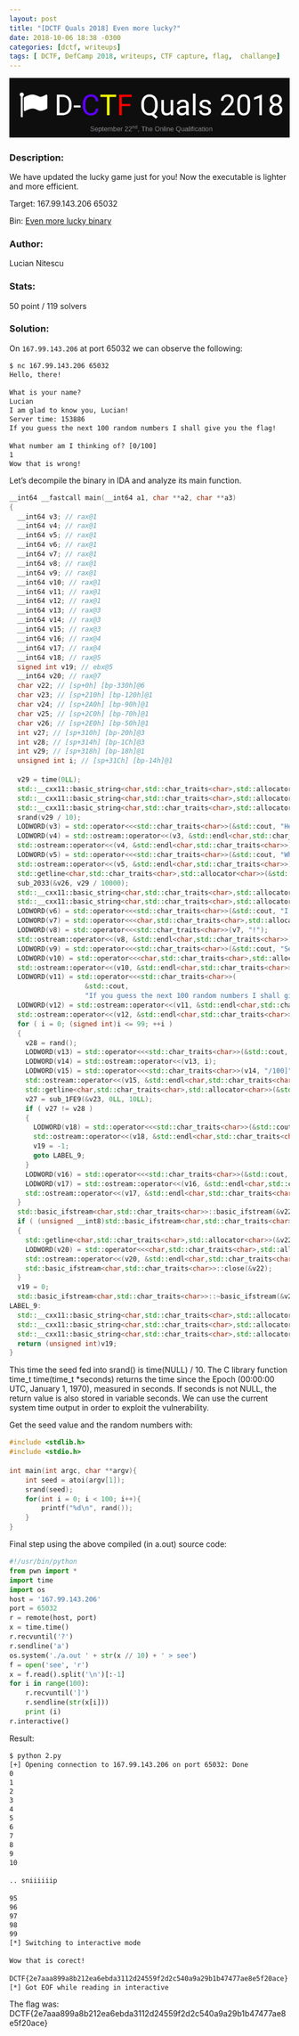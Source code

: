 ```yaml
---
layout: post
title: "[DCTF Quals 2018] Even more lucky?"
date: 2018-10-06 18:38 -0300
categories: [dctf, writeups]
tags: [ DCTF, DefCamp 2018, writeups, CTF capture, flag,  challange]
---
```


![Image of DCTF Quals 2018](/uploads/Screenshot%20from%202018-10-01%2016-37-21.png)

### Description:

We have updated the lucky game just for you! Now the executable is lighter and more efficient. 

Target: 167.99.143.206 65032

Bin: [Even more lucky binary](/uploads/lucky2)

### Author: 
Lucian Nitescu

### Stats: 
50 point / 119 solvers

### Solution:  

On ```167.99.143.206``` at port 65032 we can observe the following:

```terminal
$ nc 167.99.143.206 65032
Hello, there!

What is your name?
Lucian
I am glad to know you, Lucian!
Server time: 153886
If you guess the next 100 random numbers I shall give you the flag!

What number am I thinking of? [0/100]
1
Wow that is wrong!

```

Let’s decompile the binary in IDA and analyze its main function.

```c++
__int64 __fastcall main(__int64 a1, char **a2, char **a3)
{
  __int64 v3; // rax@1
  __int64 v4; // rax@1
  __int64 v5; // rax@1
  __int64 v6; // rax@1
  __int64 v7; // rax@1
  __int64 v8; // rax@1
  __int64 v9; // rax@1
  __int64 v10; // rax@1
  __int64 v11; // rax@1
  __int64 v12; // rax@1
  __int64 v13; // rax@3
  __int64 v14; // rax@3
  __int64 v15; // rax@3
  __int64 v16; // rax@4
  __int64 v17; // rax@4
  __int64 v18; // rax@5
  signed int v19; // ebx@5
  __int64 v20; // rax@7
  char v22; // [sp+0h] [bp-330h]@6
  char v23; // [sp+210h] [bp-120h]@1
  char v24; // [sp+2A0h] [bp-90h]@1
  char v25; // [sp+2C0h] [bp-70h]@1
  char v26; // [sp+2E0h] [bp-50h]@1
  int v27; // [sp+310h] [bp-20h]@3
  int v28; // [sp+314h] [bp-1Ch]@3
  int v29; // [sp+318h] [bp-18h]@1
  unsigned int i; // [sp+31Ch] [bp-14h]@1
 
  v29 = time(0LL);
  std::__cxx11::basic_string<char,std::char_traits<char>,std::allocator<char>>::basic_string(&v25, a2);
  std::__cxx11::basic_string<char,std::char_traits<char>,std::allocator<char>>::basic_string(&v24, a2);
  std::__cxx11::basic_string<char,std::char_traits<char>,std::allocator<char>>::basic_string(&v23, a2);
  srand(v29 / 10);
  LODWORD(v3) = std::operator<<<std::char_traits<char>>(&std::cout, "Hello, there!");
  LODWORD(v4) = std::ostream::operator<<(v3, &std::endl<char,std::char_traits<char>>);
  std::ostream::operator<<(v4, &std::endl<char,std::char_traits<char>>);
  LODWORD(v5) = std::operator<<<std::char_traits<char>>(&std::cout, "What is your name?");
  std::ostream::operator<<(v5, &std::endl<char,std::char_traits<char>>);
  std::getline<char,std::char_traits<char>,std::allocator<char>>(&std::cin, &v23);
  sub_2033(&v26, v29 / 10000);
  std::__cxx11::basic_string<char,std::char_traits<char>,std::allocator<char>>::operator=(&v25, &v26);
  std::__cxx11::basic_string<char,std::char_traits<char>,std::allocator<char>>::~basic_string(&v26);
  LODWORD(v6) = std::operator<<<std::char_traits<char>>(&std::cout, "I am glad to know you, ");
  LODWORD(v7) = std::operator<<<char,std::char_traits<char>,std::allocator<char>>(v6, &v23);
  LODWORD(v8) = std::operator<<<std::char_traits<char>>(v7, "!");
  std::ostream::operator<<(v8, &std::endl<char,std::char_traits<char>>);
  LODWORD(v9) = std::operator<<<std::char_traits<char>>(&std::cout, "Server time: ");
  LODWORD(v10) = std::operator<<<char,std::char_traits<char>,std::allocator<char>>(v9, &v25);
  std::ostream::operator<<(v10, &std::endl<char,std::char_traits<char>>);
  LODWORD(v11) = std::operator<<<std::char_traits<char>>(
                   &std::cout,
                   "If you guess the next 100 random numbers I shall give you the flag!");
  LODWORD(v12) = std::ostream::operator<<(v11, &std::endl<char,std::char_traits<char>>);
  std::ostream::operator<<(v12, &std::endl<char,std::char_traits<char>>);
  for ( i = 0; (signed int)i <= 99; ++i )
  {
    v28 = rand();
    LODWORD(v13) = std::operator<<<std::char_traits<char>>(&std::cout, "What number am I thinking of? [");
    LODWORD(v14) = std::ostream::operator<<(v13, i);
    LODWORD(v15) = std::operator<<<std::char_traits<char>>(v14, "/100]");
    std::ostream::operator<<(v15, &std::endl<char,std::char_traits<char>>);
    std::getline<char,std::char_traits<char>,std::allocator<char>>(&std::cin, &v23);
    v27 = sub_1FE9(&v23, 0LL, 10LL);
    if ( v27 != v28 )
    {
      LODWORD(v18) = std::operator<<<std::char_traits<char>>(&std::cout, "Wow that is wrong!");
      std::ostream::operator<<(v18, &std::endl<char,std::char_traits<char>>);
      v19 = -1;
      goto LABEL_9;
    }
    LODWORD(v16) = std::operator<<<std::char_traits<char>>(&std::cout, "Wow that is corect!");
    LODWORD(v17) = std::ostream::operator<<(v16, &std::endl<char,std::char_traits<char>>);
    std::ostream::operator<<(v17, &std::endl<char,std::char_traits<char>>);
  }
  std::basic_ifstream<char,std::char_traits<char>>::basic_ifstream(&v22, "./flag2", 8LL);
  if ( (unsigned __int8)std::basic_ifstream<char,std::char_traits<char>>::is_open(&v22) )
  {
    std::getline<char,std::char_traits<char>,std::allocator<char>>(&v22, &v24);
    LODWORD(v20) = std::operator<<<char,std::char_traits<char>,std::allocator<char>>(&std::cout, &v24);
    std::ostream::operator<<(v20, &std::endl<char,std::char_traits<char>>);
    std::basic_ifstream<char,std::char_traits<char>>::close(&v22);
  }
  v19 = 0;
  std::basic_ifstream<char,std::char_traits<char>>::~basic_ifstream(&v22);
LABEL_9:
  std::__cxx11::basic_string<char,std::char_traits<char>,std::allocator<char>>::~basic_string(&v23);
  std::__cxx11::basic_string<char,std::char_traits<char>,std::allocator<char>>::~basic_string(&v24);
  std::__cxx11::basic_string<char,std::char_traits<char>,std::allocator<char>>::~basic_string(&v25);
  return (unsigned int)v19;
}
```

This time the seed fed into srand() is time(NULL) / 10. The C library function time_t time(time_t *seconds) returns the time since the Epoch (00:00:00 UTC, January 1, 1970), measured in seconds. If seconds is not NULL, the return value is also stored in variable seconds. We can use the current system time output in order to exploit the vulnerability.

Get the seed value and the random numbers with:
```c++
#include <stdlib.h>
#include <stdio.h>

int main(int argc, char **argv){
    int seed = atoi(argv[1]);
    srand(seed);
    for(int i = 0; i < 100; i++){
        printf("%d\n", rand());
    }
}
```

Final step using the above compiled (in a.out) source code:
```python
#!/usr/bin/python
from pwn import *
import time
import os
host = '167.99.143.206'
port = 65032
r = remote(host, port)
x = time.time()
r.recvuntil('?')
r.sendline('a')
os.system('./a.out ' + str(x // 10) + ' > see')
f = open('see', 'r')
x = f.read().split('\n')[:-1]
for i in range(100):
    r.recvuntil(']')
    r.sendline(str(x[i]))
    print (i)
r.interactive()
```

Result:
```terminal
$ python 2.py 
[+] Opening connection to 167.99.143.206 on port 65032: Done
0
1
2
3
4
5
6
7
8
9
10

.. sniiiiiip

95
96
97
98
99
[*] Switching to interactive mode

Wow that is corect!

DCTF{2e7aaa899a8b212ea6ebda3112d24559f2d2c540a9a29b1b47477ae8e5f20ace}
[*] Got EOF while reading in interactive
```

The flag was: DCTF{2e7aaa899a8b212ea6ebda3112d24559f2d2c540a9a29b1b47477ae8e5f20ace}